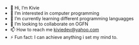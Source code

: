 - 👋 Hi, I’m Kivie
- 👀 I’m interested in computer programming
- 🌱 I’m currently learning different programming languagges
- 💞️ I’m looking to collaborate on OGFN
- 📫 How to reach me kiviedev@yahoo.com
- ⚡ Fun fact: I can achieve anything i set my mind to.

<!---
KivieDev/KivieDev is a ✨ special ✨ repository because its `README.md` (this file) appears on your GitHub profile.
You can click the Preview link to take a look at your changes.
--->
